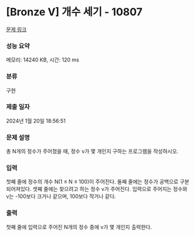 # [Bronze V] 개수 세기 - 10807 

[문제 링크](https://www.acmicpc.net/problem/10807) 

### 성능 요약

메모리: 14240 KB, 시간: 120 ms

### 분류

구현

### 제출 일자

2024년 1월 20일 18:56:51

### 문제 설명

<p>총 N개의 정수가 주어졌을 때, 정수 v가 몇 개인지 구하는 프로그램을 작성하시오.</p>

### 입력 

 <p>첫째 줄에 정수의 개수 N(1 ≤ N ≤ 100)이 주어진다. 둘째 줄에는 정수가 공백으로 구분되어져있다. 셋째 줄에는 찾으려고 하는 정수 v가 주어진다. 입력으로 주어지는 정수와 v는 -100보다 크거나 같으며, 100보다 작거나 같다.</p>

### 출력 

 <p>첫째 줄에 입력으로 주어진 N개의 정수 중에 v가 몇 개인지 출력한다.</p>

